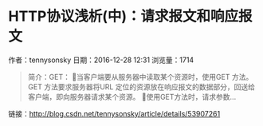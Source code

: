 # HTTP协议浅析(中)：请求报文和响应报文
作者：tennysonsky
日期：2016-12-28 12:31
浏览量：1714
> 简介：GET：
当客户端要从服务器中读取某个资源时，使用GET 方法。GET 方法要求服务器将URL 定位的资源放在响应报文的数据部分，回送给客户端，即向服务器请求某个资源。
使用GET方法时，请求参数...

 链接：http://blog.csdn.net/tennysonsky/article/details/53907261

